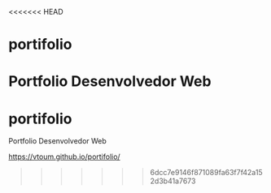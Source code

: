 <<<<<<< HEAD
# portifolio
Portfolio Desenvolvedor Web
=======
# portifolio
Portfolio Desenvolvedor Web

https://vtoum.github.io/portifolio/
>>>>>>> 6dcc7e9146f871089fa63f7f42a152d3b41a7673

